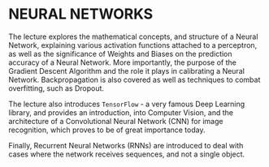 # **NEURAL NETWORKS** 

The lecture explores the mathematical concepts, and structure of a Neural Network, explaining various activation functions attached to a perceptron, as well as the significance of Weights and Biases on the prediction accuracy of a Neural Network. More importantly, the purpose of the Gradient Descent Algorithm and the role it plays in calibrating a Neural Network. Backpropagation is also covered as well as techniques to combat overfitting, such as Dropout. 

The lecture also introduces `TensorFlow` - a very famous Deep Learning library, and provides an introduction, into Computer Vision, and the architecture of a Convolutional Neural Network (CNN) for image recognition, which proves to be of great importance today. 

Finally, Recurrent Neural Networks (RNNs) are introduced to deal with cases where the network receives sequences, and not a single object. 